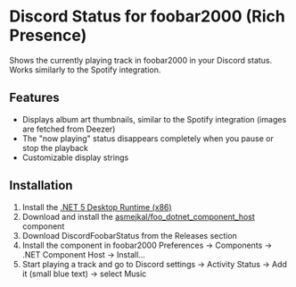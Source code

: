 # Discord Status for foobar2000 (Rich Presence)

Shows the currently playing track in foobar2000 in your Discord status. Works similarly to the Spotify integration.

## Features
- Displays album art thumbnails, similar to the Spotify integration (images are fetched from Deezer)
- The "now playing" status disappears completely when you pause or stop the playback
- Customizable display strings

## Installation
1. Install the [.NET 5 Desktop Runtime (x86)](https://dotnet.microsoft.com/en-us/download/dotnet/5.0)
2. Download and install the [asmejkal/foo_dotnet_component_host](https://github.com/asmejkal/foo_dotnet_component_host/releases/) component
3. Download DiscordFoobarStatus from the Releases section
4. Install the component in foobar2000 Preferences -> Components -> .NET Component Host -> Install...
5. Start playing a track and go to Discord settings -> Activity Status -> Add it (small blue text) -> select Music
